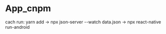# App_cnpm
cach run:
yarn add -> npx json-server --watch data.json -> npx react-native run-android 
